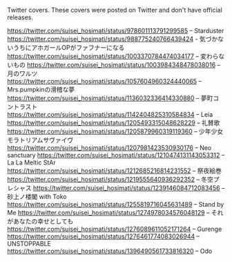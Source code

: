 Twitter covers. These covers were posted on Twitter and don't have official releases.


https://twitter.com/suisei_hosimati/status/978601113791299585 – Starduster
https://twitter.com/suisei_hosimati/status/988775240766439424 - 気づかないうちにアホガールOPがファフナーになる
https://twitter.com/suisei_hosimati/status/1003370784474034177 – 変わらないもの
https://twitter.com/suisei_hosimati/status/1003984348478038016 – 月のワルツ
https://twitter.com/suisei_hosimati/status/1057604960324440065 – Mrs.pumpkinの滑稽な夢
https://twitter.com/suisei_hosimati/status/1136032336414330880 – 夢町コントラスト
https://twitter.com/suisei_hosimati/status/1142404825310584834 – Leia
https://twitter.com/suisei_hosimati/status/1205493315048628229 – 礼賛歌
https://twitter.com/suisei_hosimati/status/1205879960319119360 – 少年少女モラトリアムサヴァイヴ
https://twitter.com/suisei_hosimati/status/1207981423530930176 – Neo sanctuary
https://twitter.com/suisei_hosimati/status/1210474131143053312 – La La Meltic StAr
https://twitter.com/suisei_hosimati/status/1212685216814231552 – 祭夜絵巻
https://twitter.com/suisei_hosimati/status/1219555640936292352 – 冬空プレシャス
https://twitter.com/suisei_hosimati/status/1239146084712083456 – 砂上ノ楼閣 with Toko
https://twitter.com/suisei_hosimati/status/1255819716045631489 – Stand by Me
https://twitter.com/suisei_hosimati/status/1274978034576048129 – それがあなたの幸せとしても
https://twitter.com/suisei_hosimati/status/1276089611052171264 – Gurenge
https://twitter.com/suisei_hosimati/status/1276461774083026944 – UNSTOPPABLE
https://twitter.com/suisei_hosimati/status/1396490561733816320 – Odo
